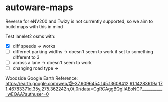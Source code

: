 # autoware-maps

Reverse for eNV200 and Twizy is not currently supported, so we aim to build maps with this in mind

Test lanelet2 osms with:
- [X] diff speeds -> works
- [ ] differnet parking widths -> doesn't seem to work if set to something different to 3
- [ ] across a lane -> doesn't seem to work
- [ ] changing road type -> 

Woodside Google Earth Reference: https://earth.google.com/web/@-37.9096454,145.13608412,91.14283619a,171.46783371d,35y,275.362242h,0t,0r/data=CgRCAggBQgIIAEoNCP___________wEQAA?authuser=0